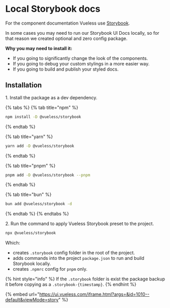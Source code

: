 # Local Storybook docs

For the component documentation Vueless use [Storybook](https://storybook.js.org/).

In some cases you may need to run our Storybook UI Docs locally, so for that reason we created optional and zero config package.

**Why you may need to install it:**

* If you going to significantly change the look of the components.
* If you going to debug your custom stylings in a more easier way.
* If you going to build and publish your styled docs.&#x20;

## Installation

1\. Install the package as a dev dependency.

{% tabs %}
{% tab title="npm" %}
```bash
npm install -D @vueless/storybook
```
{% endtab %}

{% tab title="yarn" %}
```bash
yarn add -D @vueless/storybook
```
{% endtab %}

{% tab title="pnpm" %}
```bash
pnpm add -D @vueless/storybook --pnpm
```
{% endtab %}

{% tab title="bun" %}
```bash
bun add @vueless/storybook -d
```
{% endtab %}
{% endtabs %}

2\. Run the command to apply Vueless Storybook preset to the project.

```bash
npx @vueless/storybook
```

Which:

* creates `.storybook` config folder in the root of the project.
* adds commands into the project `package.json` to run and build Storybook locally.
* creates `.npmrc` config for `pnpm` only.

{% hint style="info" %}
If the `.storybook` folder is exist the package backup it before copying as a `.storybook-{timestamp}`.
{% endhint %}

{% embed url="https://ui.vueless.com/iframe.html?args=&id=1010--default&viewMode=story" %}
